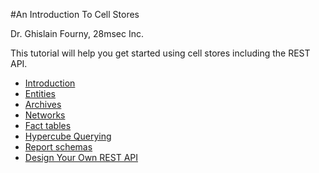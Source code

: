 #An Introduction To Cell Stores

Dr. Ghislain Fourny, 28msec Inc.

This tutorial will help you get started using cell stores including the REST API.

* [Introduction](gitbook/chap-BizQLTutorial-Introduction.md)
* [Entities](gitbook/chap-BizQLTutorial-Companies.md)
* [Archives](gitbook/chap-BizQLTutorial-Filings.md)
* [Networks](gitbook/chap-BizQLTutorial-Networks.md)
* [Fact tables](gitbook/chap-BizQLTutorial-FactTables.md)
* [Hypercube Querying](gitbook/chap-BizQLTutorial-Hypercubes.md)
* [Report schemas](gitbook/chap-BizQLTutorial-ReportSchemas.md)
* [Design Your Own REST API](gitbook/chap-BizQLTutorial-DesignYourOwnRESTAPI.md)
